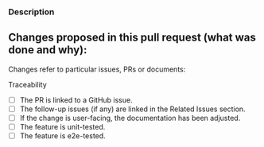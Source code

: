 ### Description

Changes proposed in this pull request (what was done and why):
-


Changes refer to particular issues, PRs or documents:

Traceability

 - [ ] The PR is linked to a GitHub issue.
 - [ ] The follow-up issues (if any) are linked in the Related Issues section.
 - [ ] If the change is user-facing, the documentation has been adjusted.
 - [ ] The feature is unit-tested.
 - [ ] The feature is e2e-tested.
